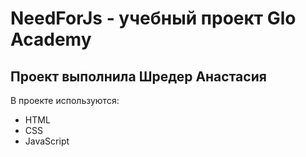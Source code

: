# NeedForJs - учебный проект Glo Academy
## Проект выполнила Шредер Анастасия

В проекте используются:
- HTML
- CSS
- JavaScript
